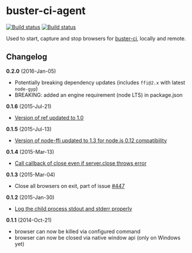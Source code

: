 # buster-ci-agent


[![Build status](https://secure.travis-ci.org/busterjs/buster-ci-agent.png?branch=master)](http://travis-ci.org/busterjs/buster-ci-agent)
[![Build status](https://ci.appveyor.com/api/projects/status/github/busterjs/buster-ci-agent?branch=master&svg=true)](https://ci.appveyor.com/project/dominykas/buster-ci-agent)

Used to start, capture and stop browsers for [buster-ci](http://docs.busterjs.org/en/latest/modules/buster-ci/),
locally and remote.


## Changelog

**0.2.0** (2016-Jan-05)

* Potentially breaking dependency updates (includes `ffi@2.x` with latest `node-gyp`)
* BREAKING: added an engine requirement (node LTS) in package.json

**0.1.6** (2015-Jul-21)

* [Version of ref updated to 1.0](https://github.com/busterjs/buster-ci-agent/pull/3)

**0.1.5** (2015-Jul-13)

* [Version of node-ffi updated to 1.3 for node.js 0.12 compatibility](https://github.com/busterjs/buster-ci-agent/pull/2)

**0.1.4** (2015-Mar-13)

* [Call callback of close even if server.close throws error](https://github.com/busterjs/buster-ci-agent/commit/7c0e69b)

**0.1.3** (2015-Mar-04)

* Close all browsers on exit, part of issue [#447](https://github.com/busterjs/buster/issues/447)

**0.1.2** (2015-Jan-30)

* [Log the child process stdout and stderr properly](https://github.com/busterjs/buster-ci-agent/pull/1)

**0.1.1** (2014-Oct-21)

* browser can now be killed via configured command
* browser can now be closed via native window api (only on Windows yet)
